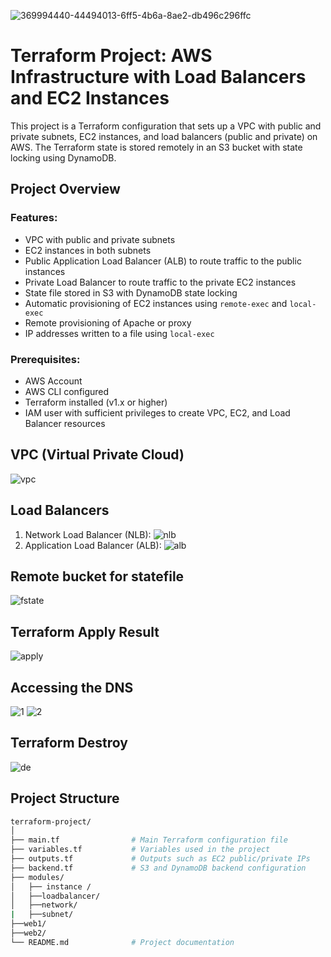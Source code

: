 ![369994440-44494013-6ff5-4b6a-8ae2-db496c296ffc](https://github.com/user-attachments/assets/0809d391-a9ce-4e52-84b6-f39e8a0452e0)
# Terraform Project: AWS Infrastructure with Load Balancers and EC2 Instances

This project is a Terraform configuration that sets up a VPC with public and private subnets, EC2 instances, and load balancers (public and private) on AWS. The Terraform state is stored remotely in an S3 bucket with state locking using DynamoDB.

## Project Overview

### Features:
- VPC with public and private subnets
- EC2 instances in both subnets
- Public Application Load Balancer (ALB) to route traffic to the public instances
- Private Load Balancer to route traffic to the private EC2 instances
- State file stored in S3 with DynamoDB state locking
- Automatic provisioning of EC2 instances using `remote-exec` and `local-exec`
- Remote provisioning of Apache or proxy
- IP addresses written to a file using `local-exec`

### Prerequisites:
- AWS Account
- AWS CLI configured
- Terraform installed (v1.x or higher)
- IAM user with sufficient privileges to create VPC, EC2, and Load Balancer resources

## VPC (Virtual Private Cloud)
![vpc](https://github.com/user-attachments/assets/b7839ecb-6dcd-4ebf-b0c5-99d1a35206cd)

## Load Balancers
1.  Network Load Balancer (NLB):
   ![nlb](https://github.com/user-attachments/assets/225b1300-8fb5-4747-ac26-8db72a7b1426)
2.  Application Load Balancer (ALB):
   ![alb](https://github.com/user-attachments/assets/489c71cc-ac01-4dce-befa-fde2b966e67a)


## Remote bucket for statefile

![fstate](https://github.com/user-attachments/assets/e972273d-7a69-46c5-85ad-ebd9d51c648a)

## Terraform Apply Result
![apply](https://github.com/user-attachments/assets/37a484bc-c0af-403c-a29a-d543bf409905)

## Accessing the DNS
![1](https://github.com/user-attachments/assets/742b86fd-d10d-4603-a56e-2d29674be916)
![2](https://github.com/user-attachments/assets/4c042bb9-926c-486c-93fa-6477164345a7)

## Terraform Destroy
![de](https://github.com/user-attachments/assets/79436faa-b28e-4a29-a39e-dd1d6c9f2e51)


## Project Structure

```bash
terraform-project/
│
├── main.tf                # Main Terraform configuration file
├── variables.tf           # Variables used in the project
├── outputs.tf             # Outputs such as EC2 public/private IPs
├── backend.tf             # S3 and DynamoDB backend configuration
├── modules/
│   ├── instance /
│   ├──loadbalancer/
│   ├──network/
|   ├──subnet/
├──web1/
├──web2/
└── README.md              # Project documentation

